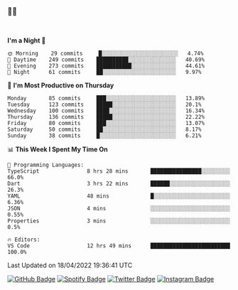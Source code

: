 ### 🤙🍺

<!-- <a href="https://github-readme-stats.vercel.app/api?username=hzak2xx&count_private=true&show_icons=true&theme=dracula">
  <img align="center" src="https://github-readme-stats.vercel.app/api?username=hzak2xx&count_private=true&show_icons=true&theme=dracula" />
</a>
</br> -->
</br>

<!--START_SECTION:waka-->
**I'm a Night 🦉** 

```text
🌞 Morning    29 commits     █░░░░░░░░░░░░░░░░░░░░░░░░   4.74% 
🌆 Daytime    249 commits    ██████████░░░░░░░░░░░░░░░   40.69% 
🌃 Evening    273 commits    ███████████░░░░░░░░░░░░░░   44.61% 
🌙 Night      61 commits     ██░░░░░░░░░░░░░░░░░░░░░░░   9.97%

```
📅 **I'm Most Productive on Thursday** 

```text
Monday       85 commits     ███░░░░░░░░░░░░░░░░░░░░░░   13.89% 
Tuesday      123 commits    █████░░░░░░░░░░░░░░░░░░░░   20.1% 
Wednesday    100 commits    ████░░░░░░░░░░░░░░░░░░░░░   16.34% 
Thursday     136 commits    █████░░░░░░░░░░░░░░░░░░░░   22.22% 
Friday       80 commits     ███░░░░░░░░░░░░░░░░░░░░░░   13.07% 
Saturday     50 commits     ██░░░░░░░░░░░░░░░░░░░░░░░   8.17% 
Sunday       38 commits     █░░░░░░░░░░░░░░░░░░░░░░░░   6.21%

```


📊 **This Week I Spent My Time On** 

```text
💬 Programming Languages: 
TypeScript               8 hrs 28 mins       ████████████████░░░░░░░░░   66.0% 
Dart                     3 hrs 22 mins       ██████░░░░░░░░░░░░░░░░░░░   26.3% 
YAML                     48 mins             █░░░░░░░░░░░░░░░░░░░░░░░░   6.36% 
JSON                     4 mins              ░░░░░░░░░░░░░░░░░░░░░░░░░   0.55% 
Properties               3 mins              ░░░░░░░░░░░░░░░░░░░░░░░░░   0.5%

🔥 Editors: 
VS Code                  12 hrs 49 mins      █████████████████████████   100.0%

```


 Last Updated on 18/04/2022 19:36:41 UTC
<!--END_SECTION:waka-->

[![GitHub Badge](https://img.shields.io/badge/GitHub-100000?style=for-the-badge&logo=github&logoColor=white)](https://github.com/hzak2xx)
[![Spotify Badge](https://img.shields.io/badge/Spotify-1ED760?&style=for-the-badge&logo=spotify&logoColor=white)](https://open.spotify.com/user/uf90s6sbbh75a1mt44clkhkvf)
[![Twitter Badge](https://img.shields.io/badge/Twitter-1DA1F2?style=for-the-badge&logo=twitter&logoColor=white)](https://twitter.com/hzak2xx)
[![Instagram Badge](https://img.shields.io/badge/Instagram-E4405F?style=for-the-badge&logo=instagram&logoColor=white)](https://www.instagram.com/hzak2xx/)
